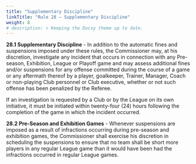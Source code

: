 ```yaml
---
title: "Supplementary Discipline"
linkTitle: "Rule 28 – Supplementary Discipline"
weight: 8
# description: > Keeping the Docsy theme up to date.
---
```


**28.1 Supplementary Discipline** - In addition to the automatic fines and suspensions imposed under these rules, the Commissioner may, at his discretion, investigate any incident that occurs in connection with any Pre-season, Exhibition, League or Playoff game and may assess additional fines and/or suspensions for any offense committed during the course of a game or any aftermath thereof by a player, goalkeeper, Trainer, Manager, Coach or non-playing Club personnel or Club executive, whether or not such offense has been penalized by the Referee.

If an investigation is requested by a Club or by the League on its own initiative, it must be initiated within twenty-four (24) hours following the completion of the game in which the incident occurred.

**28.2 Pre-Season and Exhibition Games** - Whenever suspensions are imposed as a result of infractions occurring during pre-season and exhibition games, the Commissioner shall exercise his discretion in scheduling the suspensions to ensure that no team shall be short more players in any regular League game than it would have been had the infractions occurred in regular League games. 
